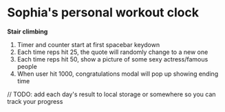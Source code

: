 # Sophia's personal workout clock

**Stair climbing**  
1. Timer and counter start at first spacebar keydown
2. Each time reps hit 25, the quote will randomly change to a new one
3. Each time reps hit 50, show a picture of some sexy actress/famous people
4. When user hit 1000, congratulations modal will pop up showing ending time

// TODO: add each day's result to local storage or somewhere so you can track your progress
